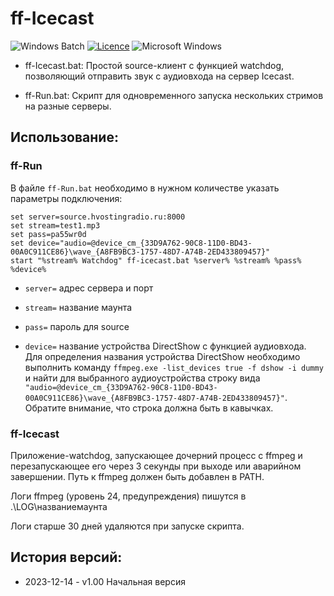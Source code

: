 # ff-Icecast

![Windows Batch](https://img.shields.io/badge/Windows%20Batch-%23909090.svg?style=for-the-badge&logo=Windows&logoColor=white)
[![Licence](https://img.shields.io/github/license/ykmn/ff-Logger?style=for-the-badge)](./LICENSE)
![Microsoft Windows](https://img.shields.io/badge/Microsoft-Windows-%FF5F91FF.svg?style=for-the-badge&logo=Microsoft%20Windows&logoColor=white)


* ff-Icecast.bat: Простой source-клиент с функцией watchdog, позволяющий отправить звук с аудиовхода на сервер Icecast.

* ff-Run.bat: Скрипт для одновременного запуска нескольких стримов на разные серверы.


## Использование:

### ff-Run

В файле `ff-Run.bat` необходимо в нужном количестве указать параметры подключения:

```
set server=source.hvostingradio.ru:8000
set stream=test1.mp3
set pass=pa55wr0d
set device="audio=@device_cm_{33D9A762-90C8-11D0-BD43-00A0C911CE86}\wave_{A8FB9BC3-1757-48D7-A74B-2ED433809457}"
start "%stream% Watchdog" ff-icecast.bat %server% %stream% %pass% %device%
```

* `server=` адрес сервера и порт

* `stream=` название маунта

* `pass=` пароль для source

* `device=` название устройства DirectShow с функцией аудиовхода. Для определения названия устройства DirectShow необходимо выполнить команду `ffmpeg.exe -list_devices true -f dshow -i dummy` и найти для выбранного аудиоустройства строку вида `"audio=@device_cm_{33D9A762-90C8-11D0-BD43-00A0C911CE86}\wave_{A8FB9BC3-1757-48D7-A74B-2ED433809457}"`. Обратите внимание, что строка должна быть в кавычках. 


### ff-Icecast

Приложение-watchdog, запускающее дочерний процесс с ffmpeg и перезапускающее его через 3 секунды при выходе или аварийном завершении.
Путь к ffmpeg должен быть добавлен в PATH.

Логи ffmpeg (уровень 24, предупреждения) пишутся в .\LOG\названиемаунта

Логи старше 30 дней удаляются при запуске скрипта.

## История версий:
* 2023-12-14 - v1.00 Начальная версия
